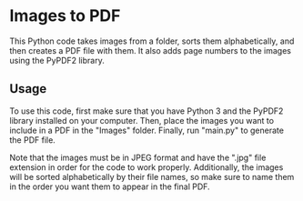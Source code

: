 <h1> Images to PDF </h1>
This Python code takes images from a folder, sorts them alphabetically, and then creates a PDF file with them. It also adds page numbers to the images using the PyPDF2 library.
<h2> Usage </h2>
To use this code, first make sure that you have Python 3 and the PyPDF2 library installed on your computer. Then, place the images you want to include in a PDF in the "Images" folder. Finally, run "main.py" to generate the PDF file. 

Note that the images must be in JPEG format and have the ".jpg" file extension in order for the code to work properly. Additionally, the images will be sorted alphabetically by their file names, so make sure to name them in the order you want them to appear in the final PDF.
